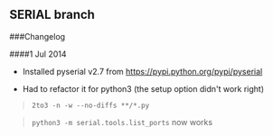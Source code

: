 ## SERIAL branch

###Changelog

####1 Jul 2014

* Installed pyserial v2.7 from https://pypi.python.org/pypi/pyserial

* Had to refactor it for python3 (the setup option didn't work right)

> `2to3 -n -w --no-diffs **/*.py`

> `python3 -m serial.tools.list_ports` now works
